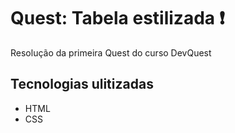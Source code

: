 # Quest: Tabela estilizada ❗
Resolução da primeira Quest do curso DevQuest

## Tecnologias ulitizadas
- HTML
- CSS
